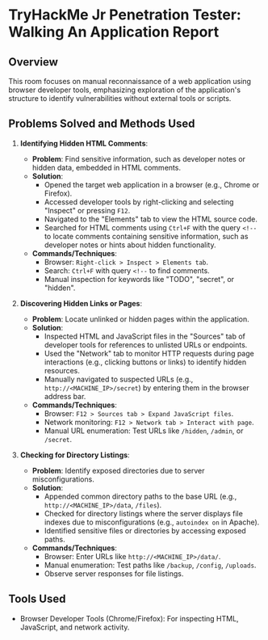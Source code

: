 # TryHackMe Jr Penetration Tester: Walking An Application Report

## Overview
This room focuses on manual reconnaissance of a web application using browser developer tools, emphasizing exploration of the application's structure to identify vulnerabilities without external tools or scripts.

## Problems Solved and Methods Used
1. **Identifying Hidden HTML Comments**:
   - **Problem**: Find sensitive information, such as developer notes or hidden data, embedded in HTML comments.
   - **Solution**: 
     - Opened the target web application in a browser (e.g., Chrome or Firefox).
     - Accessed developer tools by right-clicking and selecting "Inspect" or pressing `F12`.
     - Navigated to the "Elements" tab to view the HTML source code.
     - Searched for HTML comments using `Ctrl+F` with the query `<!--` to locate comments containing sensitive information, such as developer notes or hints about hidden functionality.
   - **Commands/Techniques**:
     - Browser: `Right-click > Inspect > Elements tab`.
     - Search: `Ctrl+F` with query `<!--` to find comments.
     - Manual inspection for keywords like "TODO", "secret", or "hidden".

2. **Discovering Hidden Links or Pages**:
   - **Problem**: Locate unlinked or hidden pages within the application.
   - **Solution**:
     - Inspected HTML and JavaScript files in the "Sources" tab of developer tools for references to unlisted URLs or endpoints.
     - Used the "Network" tab to monitor HTTP requests during page interactions (e.g., clicking buttons or links) to identify hidden resources.
     - Manually navigated to suspected URLs (e.g., `http://<MACHINE_IP>/secret`) by entering them in the browser address bar.
   - **Commands/Techniques**:
     - Browser: `F12 > Sources tab > Expand JavaScript files`.
     - Network monitoring: `F12 > Network tab > Interact with page`.
     - Manual URL enumeration: Test URLs like `/hidden`, `/admin`, or `/secret`.

3. **Checking for Directory Listings**:
   - **Problem**: Identify exposed directories due to server misconfigurations.
   - **Solution**:
     - Appended common directory paths to the base URL (e.g., `http://<MACHINE_IP>/data`, `/files`).
     - Checked for directory listings where the server displays file indexes due to misconfigurations (e.g., `autoindex on` in Apache).
     - Identified sensitive files or directories by accessing exposed paths.
   - **Commands/Techniques**:
     - Browser: Enter URLs like `http://<MACHINE_IP>/data/`.
     - Manual enumeration: Test paths like `/backup`, `/config`, `/uploads`.
     - Observe server responses for file listings.

## Tools Used
- Browser Developer Tools (Chrome/Firefox): For inspecting HTML, JavaScript, and network activity.